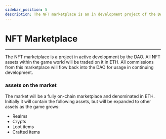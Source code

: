 ```yaml
---
sidebar_position: 5
description: The NFT marketplace is an in development project of the DAO
---
```


# NFT Marketplace

---

The NFT marketplace is a project in active development by the DAO. All NFT assets within the game world will be traded on it in ETH. All commissions from this marketplace will flow back into the DAO for usage in continuing development.

### assets on the market

The market will be a fully on-chain marketplace and denominated in ETH. Initially it will contain the following assets, but will be expanded to other assets as the game grows:

- Realms
- Crypts
- Loot items
- Crafted items